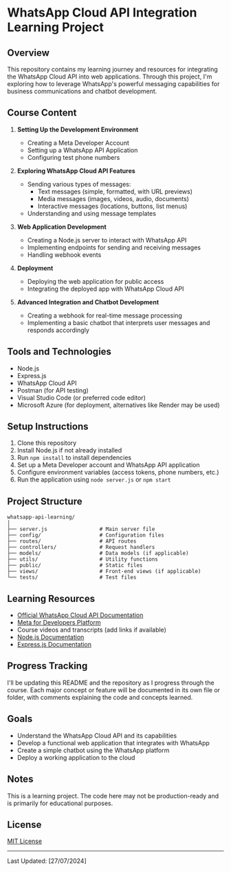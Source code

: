 # WhatsApp Cloud API Integration Learning Project

## Overview

This repository contains my learning journey and resources for integrating the WhatsApp Cloud API into web applications. Through this project, I'm exploring how to leverage WhatsApp's powerful messaging capabilities for business communications and chatbot development.

## Course Content

1. **Setting Up the Development Environment**
   - Creating a Meta Developer Account
   - Setting up a WhatsApp API Application
   - Configuring test phone numbers

2. **Exploring WhatsApp Cloud API Features**
   - Sending various types of messages:
     - Text messages (simple, formatted, with URL previews)
     - Media messages (images, videos, audio, documents)
     - Interactive messages (locations, buttons, list menus)
   - Understanding and using message templates

3. **Web Application Development**
   - Creating a Node.js server to interact with WhatsApp API
   - Implementing endpoints for sending and receiving messages
   - Handling webhook events

4. **Deployment**
   - Deploying the web application for public access
   - Integrating the deployed app with WhatsApp Cloud API

5. **Advanced Integration and Chatbot Development**
   - Creating a webhook for real-time message processing
   - Implementing a basic chatbot that interprets user messages and responds accordingly

## Tools and Technologies

- Node.js
- Express.js
- WhatsApp Cloud API
- Postman (for API testing)
- Visual Studio Code (or preferred code editor)
- Microsoft Azure (for deployment, alternatives like Render may be used)

## Setup Instructions

1. Clone this repository
2. Install Node.js if not already installed
3. Run `npm install` to install dependencies
4. Set up a Meta Developer account and WhatsApp API application
5. Configure environment variables (access tokens, phone numbers, etc.)
6. Run the application using `node server.js` or `npm start`

## Project Structure

```
whatsapp-api-learning/
│
├── server.js                 # Main server file
├── config/                   # Configuration files
├── routes/                   # API routes
├── controllers/              # Request handlers
├── models/                   # Data models (if applicable)
├── utils/                    # Utility functions
├── public/                   # Static files
├── views/                    # Front-end views (if applicable)
└── tests/                    # Test files
```

## Learning Resources

- [Official WhatsApp Cloud API Documentation](https://developers.facebook.com/docs/whatsapp)
- [Meta for Developers Platform](https://developers.facebook.com/)
- Course videos and transcripts (add links if available)
- [Node.js Documentation](https://nodejs.org/en/docs/)
- [Express.js Documentation](https://expressjs.com/)

## Progress Tracking

I'll be updating this README and the repository as I progress through the course. Each major concept or feature will be documented in its own file or folder, with comments explaining the code and concepts learned.

## Goals

- Understand the WhatsApp Cloud API and its capabilities
- Develop a functional web application that integrates with WhatsApp
- Create a simple chatbot using the WhatsApp platform
- Deploy a working application to the cloud

## Notes

This is a learning project. The code here may not be production-ready and is primarily for educational purposes.

## License

[MIT License](LICENSE)

---

Last Updated: [27/07/2024]